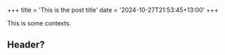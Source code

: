 +++
title = 'This is the post title'
date = '2024-10-27T21:53:45+13:00'
+++

This is some contexts.

## Header?
